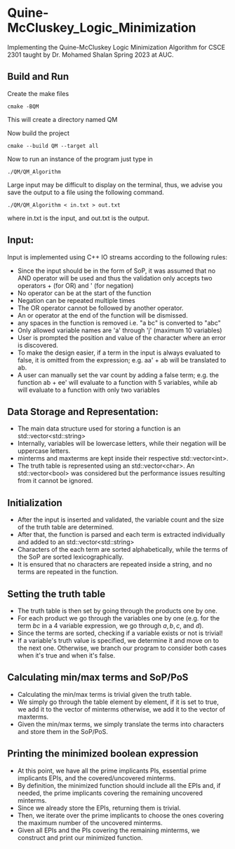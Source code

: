# Quine-McCluskey_Logic_Minimization
Implementing the Quine-McCluskey Logic Minimization Algorithm for CSCE 2301 taught by Dr. Mohamed Shalan Spring 2023 at AUC.

## Build and Run
Create the make files
```
cmake -BQM
```
This will create a directory named QM

Now build the project
```
cmake --build QM --target all
```
Now to run an instance of the program just type in
```
./QM/QM_Algorithm
```
Large input may be difficult to display on the terminal, thus, we advise you save the output to a file using the following command.
```
./QM/QM_Algorithm < in.txt > out.txt
```
where in.txt is the input, and out.txt is the output.

## Input:
Input is implemented using C++ IO streams according to the following rules:
- Since the input should be in the form of SoP, it was assumed that no AND operator will be used and thus the validation only accepts two operators + (for OR) and ' (for negation)
- No operator can be at the start of the function
- Negation can be repeated multiple times
- The OR operator cannot be followed by another operator.
- An or operator at the end of the function will be dismissed.
- any spaces in the function is removed i.e. "a bc" is converted to "abc"
- Only allowed variable names are 'a' through 'j' (maximum 10 variables)
- User is prompted the position and value of the character where an error is discovered.
- To make the design easier, if a term in the input is always evaluated to false, it is omitted from the expression; e.g. aa' + ab will be translated to ab.
- A user can manually set the var count by adding a false term; e.g. the function ab + ee' will evaluate to a function with 5 variables, while ab will evaluate to a function with only two variables

## Data Storage and Representation:
- The main data structure used for storing a function is an std::vector\<std::string\>
- Internally, variables will be lowercase letters, while their negation will be uppercase letters.
- minterms and maxterms are kept inside their respective std::vector\<int\>.
- The truth table is represented using an std::vector\<char\>. An std::vector\<bool\> was considered but the performance issues resulting from it cannot be ignored.

## Initialization
- After the input is inserted and validated, the variable count and the size of the truth table are determined.
- After that, the function is parsed and each term is extracted individually and added to an std::vector\<std::string\>
- Characters of the each term are sorted alphabetically, while the terms of the SoP are sorted lexicographically.
- It is ensured that no characters are repeated inside a string, and no terms are repeated in the function.

## Setting the truth table
  - The truth table is then set by going through the products one by one.
  - For each product we go through the variables one by one (e.g. for the term $bc$ in a 4 variable expression, we go through $a, b, c,$ and $d$).
  - Since the terms are sorted, checking if a variable exists or not is trivial!
  - If a variable's truth value is specified, we determine it and move on to the next one. Otherwise, we branch our program to consider both cases when it's true and when it's false.
  
## Calculating min/max terms and SoP/PoS
- Calculating the min/max terms is trivial given the truth table.
- We simply go through the table element by element, if it is set to true, we add it to the vector of minterms otherwise, we add it to the vector of maxterms.
- Given the min/max terms, we simply translate the terms into characters and store them in the SoP/PoS.


## Printing the minimized boolean expression
- At this point, we have all the prime implicants PIs, essential prime implicants EPIs, and the covered/uncovered minterms.
- By definition, the minimized function should include all the EPIs and, if needed, the prime implicants covering the remaining uncovered minterms.
- Since we already store the EPIs, returning them is trivial.
- Then, we iterate over the prime implicants to choose the ones covering the maximum number of the uncovered minterms.
- Given all EPIs and the PIs covering the remaining minterms, we construct and print our minimized function. 
